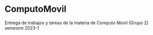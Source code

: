 # ComputoMovil
Entrega de trabajos y tareas de la materia de Computo Movil (Grupo 2) semestre 2023-1
